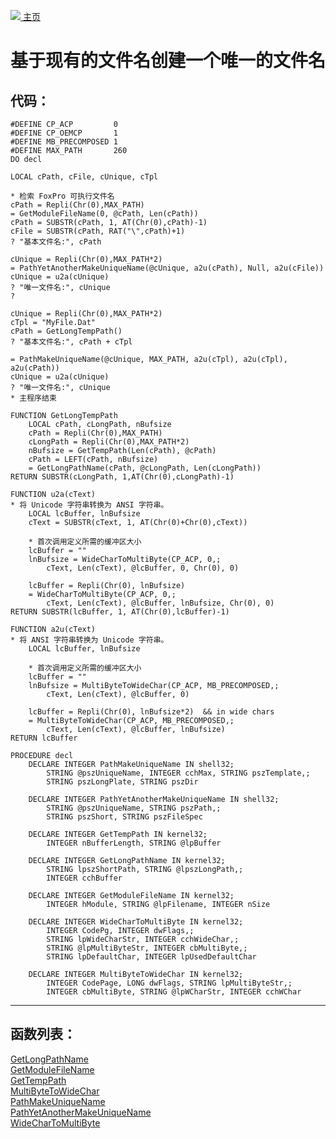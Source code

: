[<img src="../images/home.png"> 主页 ](https://github.com/VFP9/Win32API)  

# 基于现有的文件名创建一个唯一的文件名

## 代码：
```foxpro  
#DEFINE CP_ACP         0
#DEFINE CP_OEMCP       1
#DEFINE MB_PRECOMPOSED 1
#DEFINE MAX_PATH       260
DO decl

LOCAL cPath, cFile, cUnique, cTpl

* 检索 FoxPro 可执行文件名
cPath = Repli(Chr(0),MAX_PATH)
= GetModuleFileName(0, @cPath, Len(cPath))
cPath = SUBSTR(cPath, 1, AT(Chr(0),cPath)-1)
cFile = SUBSTR(cPath, RAT("\",cPath)+1)
? "基本文件名:", cPath

cUnique = Repli(Chr(0),MAX_PATH*2)
= PathYetAnotherMakeUniqueName(@cUnique, a2u(cPath), Null, a2u(cFile))
cUnique = u2a(cUnique)
? "唯一文件名:", cUnique
?

cUnique = Repli(Chr(0),MAX_PATH*2)
cTpl = "MyFile.Dat"
cPath = GetLongTempPath()
? "基本文件名:", cPath + cTpl

= PathMakeUniqueName(@cUnique, MAX_PATH, a2u(cTpl), a2u(cTpl), a2u(cPath))
cUnique = u2a(cUnique)
? "唯一文件名:", cUnique
* 主程序结束

FUNCTION GetLongTempPath
	LOCAL cPath, cLongPath, nBufsize
	cPath = Repli(Chr(0),MAX_PATH)
	cLongPath = Repli(Chr(0),MAX_PATH*2)
	nBufsize = GetTempPath(Len(cPath), @cPath)
	cPath = LEFT(cPath, nBufsize)
	= GetLongPathName(cPath, @cLongPath, Len(cLongPath))
RETURN SUBSTR(cLongPath, 1,AT(Chr(0),cLongPath)-1)

FUNCTION u2a(cText)
* 将 Unicode 字符串转换为 ANSI 字符串。
	LOCAL lcBuffer, lnBufsize
	cText = SUBSTR(cText, 1, AT(Chr(0)+Chr(0),cText))

	* 首次调用定义所需的缓冲区大小
	lcBuffer = ""
	lnBufsize = WideCharToMultiByte(CP_ACP, 0,;
		cText, Len(cText), @lcBuffer, 0, Chr(0), 0)
		
	lcBuffer = Repli(Chr(0), lnBufsize)
	= WideCharToMultiByte(CP_ACP, 0,;
		cText, Len(cText), @lcBuffer, lnBufsize, Chr(0), 0)
RETURN SUBSTR(lcBuffer, 1, AT(Chr(0),lcBuffer)-1)

FUNCTION a2u(cText)
* 将 ANSI 字符串转换为 Unicode 字符串。
	LOCAL lcBuffer, lnBufsize
	
	* 首次调用定义所需的缓冲区大小
	lcBuffer = ""
	lnBufsize = MultiByteToWideChar(CP_ACP, MB_PRECOMPOSED,;
		cText, Len(cText), @lcBuffer, 0)

	lcBuffer = Repli(Chr(0), lnBufsize*2)  && in wide chars
	= MultiByteToWideChar(CP_ACP, MB_PRECOMPOSED,;
		cText, Len(cText), @lcBuffer, lnBufsize)
RETURN lcBuffer

PROCEDURE decl
	DECLARE INTEGER PathMakeUniqueName IN shell32;
		STRING @pszUniqueName, INTEGER cchMax, STRING pszTemplate,;
		STRING pszLongPlate, STRING pszDir

	DECLARE INTEGER PathYetAnotherMakeUniqueName IN shell32;
		STRING @pszUniqueName, STRING pszPath,;
		STRING pszShort, STRING pszFileSpec

	DECLARE INTEGER GetTempPath IN kernel32;
		INTEGER nBufferLength, STRING @lpBuffer

	DECLARE INTEGER GetLongPathName IN kernel32;
		STRING lpszShortPath, STRING @lpszLongPath,;
		INTEGER cchBuffer

	DECLARE INTEGER GetModuleFileName IN kernel32;
		INTEGER hModule, STRING @lpFilename, INTEGER nSize

	DECLARE INTEGER WideCharToMultiByte IN kernel32;
		INTEGER CodePg, INTEGER dwFlags,;
		STRING lpWideCharStr, INTEGER cchWideChar,;
		STRING @lpMultiByteStr, INTEGER cbMultiByte,;
		STRING lpDefaultChar, INTEGER lpUsedDefaultChar

	DECLARE INTEGER MultiByteToWideChar IN kernel32;
		INTEGER CodePage, LONG dwFlags, STRING lpMultiByteStr,;
		INTEGER cbMultiByte, STRING @lpWCharStr, INTEGER cchWChar  
```  
***  


## 函数列表：
[GetLongPathName](../libraries/kernel32/GetLongPathName.md)  
[GetModuleFileName](../libraries/kernel32/GetModuleFileName.md)  
[GetTempPath](../libraries/kernel32/GetTempPath.md)  
[MultiByteToWideChar](../libraries/kernel32/MultiByteToWideChar.md)  
[PathMakeUniqueName](../libraries/shell32/PathMakeUniqueName.md)  
[PathYetAnotherMakeUniqueName](../libraries/shell32/PathYetAnotherMakeUniqueName.md)  
[WideCharToMultiByte](../libraries/kernel32/WideCharToMultiByte.md)  
